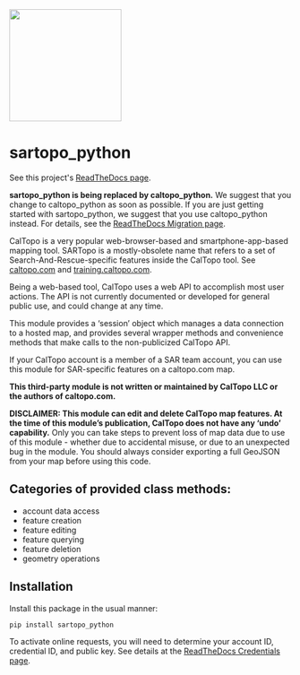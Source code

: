 <img src='https://raw.githubusercontent.com/ncssar/caltopo_python/main/docs/source/_static/caltopo_python_logo.png' width=200px>

# sartopo_python

See this project's [ReadTheDocs page](https://sartopo-python.readthedocs.io/en/latest/index.html).

**sartopo_python is being replaced by caltopo_python.**  We suggest that you change to caltopo_python as soon as possible. If you are just getting started with sartopo_python, we suggest that you use caltopo_python instead.  For details, see the [ReadTheDocs Migration page](https://sartopo-python.readthedocs.io/en/latest/migration.html).

CalTopo is a very popular web-browser-based and smartphone-app-based mapping tool. SARTopo is a mostly-obsolete name that refers to a set of Search-And-Rescue-specific features inside the CalTopo tool. See [caltopo.com](https://caltopo.com) and [training.caltopo.com](https://training.caltopo.com).

Being a web-based tool, CalTopo uses a web API to accomplish most user actions. The API is not currently documented or developed for general public use, and could change at any time.

This module provides a ‘session’ object which manages a data connection to a hosted map, and provides several wrapper methods and convenience methods that make calls to the non-publicized CalTopo API.

If your CalTopo account is a member of a SAR team account, you can use this module for SAR-specific features on a caltopo.com map.

**This third-party module is not written or maintained by CalTopo LLC or the authors of caltopo.com.**

**DISCLAIMER: This module can edit and delete CalTopo map features. At the time of this module’s publication, CalTopo does not have any ‘undo’ capability.** Only you can take steps to prevent loss of map data due to use of this module - whether due to accidental misuse, or due to an unexpected bug in the module. You should always consider exporting a full GeoJSON from your map before using this code.

## Categories of provided class methods:
- account data access
- feature creation
- feature editing
- feature querying
- feature deletion
- geometry operations

## Installation
Install this package in the usual manner:
```
pip install sartopo_python
```

To activate online requests, you will need to determine your account ID, credential ID, and public key. See details at the [ReadTheDocs Credentials page](https://sartopo-python.readthedocs.io/en/latest/credentials.html).


